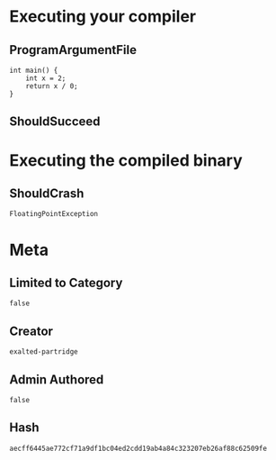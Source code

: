 # Executing your compiler

## ProgramArgumentFile

```
int main() {
    int x = 2;
    return x / 0;
}
```

## ShouldSucceed

# Executing the compiled binary

## ShouldCrash

```
FloatingPointException
```

# Meta

## Limited to Category

```
false
```

## Creator

```
exalted-partridge
```

## Admin Authored

```
false
```

## Hash

```
aecff6445ae772cf71a9df1bc04ed2cdd19ab4a84c323207eb26af88c62509fe
```
